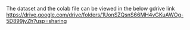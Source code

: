 The dataset and the colab file can be viewed in the below gdrive link 
https://drive.google.com/drive/folders/1UonSZQsnS66MH4vGKuAWOg-5D899jyZh?usp=sharing
